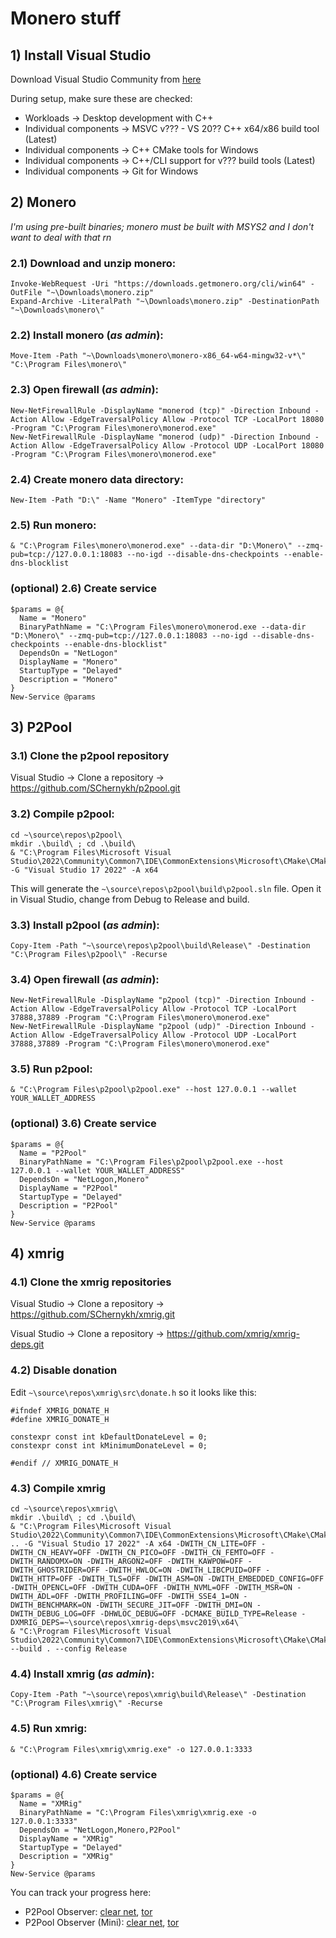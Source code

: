 # Monero stuff

## 1) Install Visual Studio

Download Visual Studio Community from [here](https://visualstudio.microsoft.com/)

During setup, make sure these are checked:
- Workloads -> Desktop development with C++
- Individual components -> MSVC v??? - VS 20?? C++ x64/x86 build tool (Latest)
- Individual components -> C++ CMake tools for Windows
- Individual components -> C++/CLI support for v??? build tools (Latest)
- Individual components -> Git for Windows

## 2) Monero

*I'm using pre-built binaries; monero must be built with MSYS2 and I don't want to deal with that rn*

### 2.1) Download and unzip monero:

```
Invoke-WebRequest -Uri "https://downloads.getmonero.org/cli/win64" -OutFile "~\Downloads\monero.zip"
Expand-Archive -LiteralPath "~\Downloads\monero.zip" -DestinationPath "~\Downloads\monero\"
```

### 2.2) Install monero (***as admin***):

```
Move-Item -Path "~\Downloads\monero\monero-x86_64-w64-mingw32-v*\" "C:\Program Files\monero\"
```

### 2.3) Open firewall (***as admin***):

```
New-NetFirewallRule -DisplayName "monerod (tcp)" -Direction Inbound -Action Allow -EdgeTraversalPolicy Allow -Protocol TCP -LocalPort 18080 -Program "C:\Program Files\monero\monerod.exe"
New-NetFirewallRule -DisplayName "monerod (udp)" -Direction Inbound -Action Allow -EdgeTraversalPolicy Allow -Protocol UDP -LocalPort 18080 -Program "C:\Program Files\monero\monerod.exe"
```

### 2.4) Create monero data directory:

```
New-Item -Path "D:\" -Name "Monero" -ItemType "directory"
```

### 2.5) Run monero:

```
& "C:\Program Files\monero\monerod.exe" --data-dir "D:\Monero\" --zmq-pub=tcp://127.0.0.1:18083 --no-igd --disable-dns-checkpoints --enable-dns-blocklist
```

### (optional) 2.6) Create service

```
$params = @{
  Name = "Monero"
  BinaryPathName = "C:\Program Files\monero\monerod.exe --data-dir "D:\Monero\" --zmq-pub=tcp://127.0.0.1:18083 --no-igd --disable-dns-checkpoints --enable-dns-blocklist"
  DependsOn = "NetLogon"
  DisplayName = "Monero"
  StartupType = "Delayed"
  Description = "Monero"
}
New-Service @params
```

## 3) P2Pool

### 3.1) Clone the p2pool repository

Visual Studio -> Clone a repository -> https://github.com/SChernykh/p2pool.git

### 3.2) Compile p2pool:

```
cd ~\source\repos\p2pool\
mkdir .\build\ ; cd .\build\
& "C:\Program Files\Microsoft Visual Studio\2022\Community\Common7\IDE\CommonExtensions\Microsoft\CMake\CMake\bin\cmake.exe" -G "Visual Studio 17 2022" -A x64
```

This will generate the `~\source\repos\p2pool\build\p2pool.sln` file. Open it in Visual Studio, change from Debug to Release and build.

### 3.3) Install p2pool (***as admin***):

```
Copy-Item -Path "~\source\repos\p2pool\build\Release\" -Destination "C:\Program Files\p2pool\" -Recurse
```

### 3.4) Open firewall (***as admin***):

```
New-NetFirewallRule -DisplayName "p2pool (tcp)" -Direction Inbound -Action Allow -EdgeTraversalPolicy Allow -Protocol TCP -LocalPort 37888,37889 -Program "C:\Program Files\monero\monerod.exe"
New-NetFirewallRule -DisplayName "p2pool (udp)" -Direction Inbound -Action Allow -EdgeTraversalPolicy Allow -Protocol UDP -LocalPort 37888,37889 -Program "C:\Program Files\monero\monerod.exe"
```

### 3.5) Run p2pool:

```
& "C:\Program Files\p2pool\p2pool.exe" --host 127.0.0.1 --wallet YOUR_WALLET_ADDRESS
```

### (optional) 3.6) Create service

```
$params = @{
  Name = "P2Pool"
  BinaryPathName = "C:\Program Files\p2pool\p2pool.exe --host 127.0.0.1 --wallet YOUR_WALLET_ADDRESS"
  DependsOn = "NetLogon,Monero"
  DisplayName = "P2Pool"
  StartupType = "Delayed"
  Description = "P2Pool"
}
New-Service @params
```

## 4) xmrig

### 4.1) Clone the xmrig repositories

Visual Studio -> Clone a repository -> https://github.com/SChernykh/xmrig.git

Visual Studio -> Clone a repository -> https://github.com/xmrig/xmrig-deps.git

### 4.2) Disable donation

Edit `~\source\repos\xmrig\src\donate.h` so it looks like this:

```
#ifndef XMRIG_DONATE_H
#define XMRIG_DONATE_H

constexpr const int kDefaultDonateLevel = 0;
constexpr const int kMinimumDonateLevel = 0;

#endif // XMRIG_DONATE_H
```

### 4.3) Compile xmrig

```
cd ~\source\repos\xmrig\
mkdir .\build\ ; cd .\build\
& "C:\Program Files\Microsoft Visual Studio\2022\Community\Common7\IDE\CommonExtensions\Microsoft\CMake\CMake\bin\cmake.exe" .. -G "Visual Studio 17 2022" -A x64 -DWITH_CN_LITE=OFF -DWITH_CN_HEAVY=OFF -DWITH_CN_PICO=OFF -DWITH_CN_FEMTO=OFF -DWITH_RANDOMX=ON -DWITH_ARGON2=OFF -DWITH_KAWPOW=OFF -DWITH_GHOSTRIDER=OFF -DWITH_HWLOC=ON -DWITH_LIBCPUID=OFF -DWITH_HTTP=OFF -DWITH_TLS=OFF -DWITH_ASM=ON -DWITH_EMBEDDED_CONFIG=OFF -DWITH_OPENCL=OFF -DWITH_CUDA=OFF -DWITH_NVML=OFF -DWITH_MSR=ON -DWITH_ADL=OFF -DWITH_PROFILING=OFF -DWITH_SSE4_1=ON -DWITH_BENCHMARK=ON -DWITH_SECURE_JIT=OFF -DWITH_DMI=ON -DWITH_DEBUG_LOG=OFF -DHWLOC_DEBUG=OFF -DCMAKE_BUILD_TYPE=Release -DXMRIG_DEPS=~\source\repos\xmrig-deps\msvc2019\x64\
& "C:\Program Files\Microsoft Visual Studio\2022\Community\Common7\IDE\CommonExtensions\Microsoft\CMake\CMake\bin\cmake.exe" --build . --config Release
```

### 4.4) Install xmrig (***as admin***):

```
Copy-Item -Path "~\source\repos\xmrig\build\Release\" -Destination "C:\Program Files\xmrig\" -Recurse
```

### 4.5) Run xmrig:

```
& "C:\Program Files\xmrig\xmrig.exe" -o 127.0.0.1:3333
```

### (optional) 4.6) Create service

```
$params = @{
  Name = "XMRig"
  BinaryPathName = "C:\Program Files\xmrig\xmrig.exe -o 127.0.0.1:3333"
  DependsOn = "NetLogon,Monero,P2Pool"
  DisplayName = "XMRig"
  StartupType = "Delayed"
  Description = "XMRig"
}
New-Service @params
```

You can track your progress here:
- P2Pool Observer: [clear net](https://p2pool.observer/), [tor](http://p2pool2giz2r5cpqicajwoazjcxkfujxswtk3jolfk2ubilhrkqam2id.onion/)
- P2Pool Observer (Mini): [clear net](https://mini.p2pool.observer/), [tor](http://p2pmin25k4ei5bp3l6bpyoap6ogevrc35c3hcfue7zfetjpbhhshxdqd.onion/)
